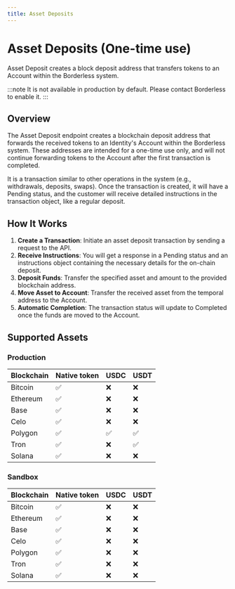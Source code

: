```yaml
---
title: Asset Deposits
---
```


# Asset Deposits (One-time use)

Asset Deposit creates a block deposit address that transfers tokens to an Account within the Borderless system.

:::note
It is not available in production by default. Please contact Borderless to enable it.
:::

## Overview

The Asset Deposit endpoint creates a blockchain deposit address that forwards the received tokens to an Identity's Account within the Borderless system. These addresses are intended for a one-time use only, and will not continue forwarding tokens to the Account after the first transaction is completed.

It is a transaction similar to other operations in the system (e.g., withdrawals, deposits, swaps). Once the transaction is created, it will have a Pending status, and the customer will receive detailed instructions in the transaction object, like a regular deposit.

## How It Works

1. **Create a Transaction**: Initiate an asset deposit transaction by sending a request to the API.
2. **Receive Instructions**: You will get a response in a Pending status and an instructions object containing the necessary details for the on-chain deposit.
3. **Deposit Funds**: Transfer the specified asset and amount to the provided blockchain address.
4. **Move Asset to Account**: Transfer the received asset from the temporal address to the Account.
5. **Automatic Completion**: The transaction status will update to Completed once the funds are moved to the Account.

## Supported Assets

### Production

| Blockchain | Native token | USDC | USDT |
|------------|--------------|------|------|
| Bitcoin    | ✅          | ❌   | ❌   |
| Ethereum   | ✅          | ❌   | ❌   |
| Base       | ✅          | ❌   | ❌   |
| Celo       | ✅          | ❌   | ❌   |
| Polygon    | ✅          | ✅   | ✅   |
| Tron       | ✅          | ❌   | ✅   |
| Solana     | ✅          | ❌   | ❌   |

### Sandbox

| Blockchain | Native token | USDC | USDT |
|------------|--------------|------|------|
| Bitcoin    | ✅          | ❌   | ❌   |
| Ethereum   | ✅          | ❌   | ❌   |
| Base       | ✅          | ❌   | ❌   |
| Celo       | ✅          | ❌   | ❌   |
| Polygon    | ✅          | ❌   | ❌   |
| Tron       | ✅          | ❌   | ❌   |
| Solana     | ✅          | ❌   | ❌   | 